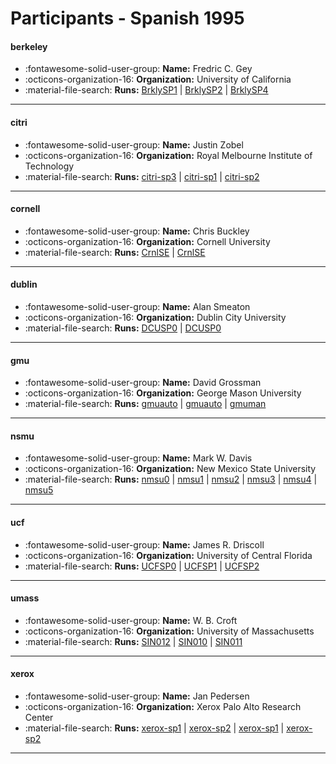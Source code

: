 # Participants - Spanish 1995 

#### berkeley
 - :fontawesome-solid-user-group: **Name:** Fredric C. Gey
 - :octicons-organization-16: **Organization:** University of California
 - :material-file-search: **Runs:** [BrklySP1](./runs.md#brklysp1) | [BrklySP2](./runs.md#brklysp2) | [BrklySP4](./runs.md#brklysp4)

---
#### citri
 - :fontawesome-solid-user-group: **Name:** Justin Zobel
 - :octicons-organization-16: **Organization:** Royal Melbourne Institute of Technology
 - :material-file-search: **Runs:** [citri-sp3](./runs.md#citri-sp3) | [citri-sp1](./runs.md#citri-sp1) | [citri-sp2](./runs.md#citri-sp2)

---
#### cornell
 - :fontawesome-solid-user-group: **Name:** Chris Buckley
 - :octicons-organization-16: **Organization:** Cornell University
 - :material-file-search: **Runs:** [CrnlSE](./runs.md#crnlse) | [CrnlSE](./runs.md#crnlse)

---
#### dublin
 - :fontawesome-solid-user-group: **Name:** Alan Smeaton
 - :octicons-organization-16: **Organization:** Dublin City University  
 - :material-file-search: **Runs:** [DCUSP0](./runs.md#dcusp0) | [DCUSP0](./runs.md#dcusp0)

---
#### gmu
 - :fontawesome-solid-user-group: **Name:** David Grossman
 - :octicons-organization-16: **Organization:** George Mason University
 - :material-file-search: **Runs:** [gmuauto](./runs.md#gmuauto) | [gmuauto](./runs.md#gmuauto) | [gmuman](./runs.md#gmuman)

---
#### nsmu
 - :fontawesome-solid-user-group: **Name:** Mark W. Davis
 - :octicons-organization-16: **Organization:** New Mexico State University 
 - :material-file-search: **Runs:** [nmsu0](./runs.md#nmsu0) | [nmsu1](./runs.md#nmsu1) | [nmsu2](./runs.md#nmsu2) | [nmsu3](./runs.md#nmsu3) | [nmsu4](./runs.md#nmsu4) | [nmsu5](./runs.md#nmsu5)

---
#### ucf
 - :fontawesome-solid-user-group: **Name:** James R. Driscoll
 - :octicons-organization-16: **Organization:** University of Central Florida
 - :material-file-search: **Runs:** [UCFSP0](./runs.md#ucfsp0) | [UCFSP1](./runs.md#ucfsp1) | [UCFSP2](./runs.md#ucfsp2)

---
#### umass
 - :fontawesome-solid-user-group: **Name:** W. B. Croft
 - :octicons-organization-16: **Organization:** University of Massachusetts
 - :material-file-search: **Runs:** [SIN012](./runs.md#sin012) | [SIN010](./runs.md#sin010) | [SIN011](./runs.md#sin011)

---
#### xerox
 - :fontawesome-solid-user-group: **Name:** Jan Pedersen
 - :octicons-organization-16: **Organization:** Xerox Palo Alto Research Center
 - :material-file-search: **Runs:** [xerox-sp1](./runs.md#xerox-sp1) | [xerox-sp2](./runs.md#xerox-sp2) | [xerox-sp1](./runs.md#xerox-sp1) | [xerox-sp2](./runs.md#xerox-sp2)

---
